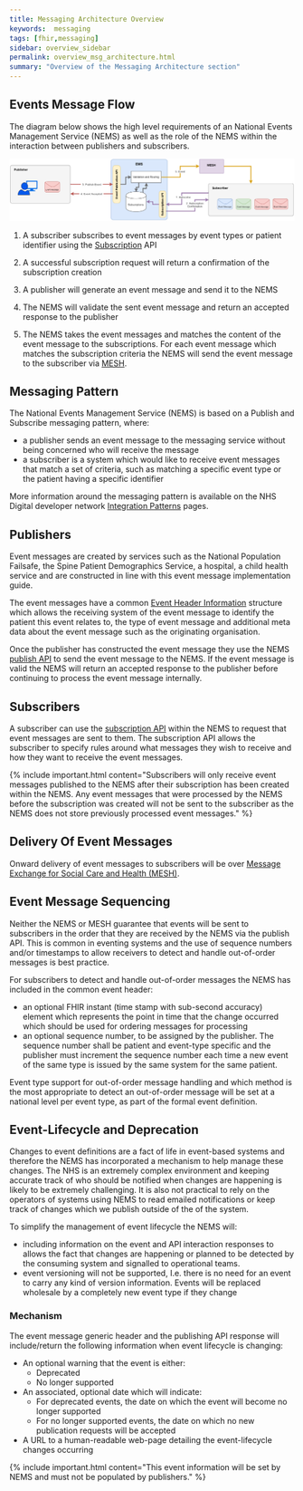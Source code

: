 ```yaml
---
title: Messaging Architecture Overview
keywords:  messaging
tags: [fhir,messaging]
sidebar: overview_sidebar
permalink: overview_msg_architecture.html
summary: "Overview of the Messaging Architecture section"
---
```


## Events Message Flow

The diagram below shows the high level requirements of an National Events Management Service (NEMS) as well as the role of the NEMS within the interaction between publishers and subscribers.

<a href="images/overview/msg_architecture_overview.png" target="_blank"><img src="images/overview/msg_architecture_overview.png"></a>

1. A subscriber subscribes to event messages by event types or patient identifier using the [Subscription](explore_create_subscription.html) API

2. A successful subscription request will return a confirmation of the subscription creation
3. A publisher will generate an event message and send it to the NEMS
4. The NEMS will validate the sent event message and return an accepted response to the publisher
5. The NEMS takes the event messages and matches the content of the event message to the subscriptions. For each event message which matches the subscription criteria the NEMS will send the event message to the subscriber via [MESH](https://digital.nhs.uk/message-exchange-social-care-health).

## Messaging Pattern

The National Events Management Service (NEMS) is based on a Publish and Subscribe messaging pattern, where:

- a publisher sends an event message to the messaging service without being concerned who will receive the message
- a subscriber is a system which would like to receive event messages that match a set of criteria, such as matching a specific event type or the patient having a specific identifier

More information around the messaging pattern is available on the NHS Digital developer network [Integration Patterns](https://developer.nhs.uk/library/architecture/integration-patterns) pages.

## Publishers

Event messages are created by services such as the National Population Failsafe, the Spine Patient Demographics Service, a hospital, a child health service and are constructed in line with this event message implementation guide.

The event messages have a common [Event Header Information](explore_event_header_information.html) structure which allows the receiving system of the event message to identify the patient this event relates to, the type of event message and additional meta data about the event message such as the originating organisation.

Once the publisher has constructed the event message they use the NEMS [publish API](publication_publish.html) to send the event message to the NEMS. If the event message is valid the NEMS will return an accepted response to the publisher before continuing to process the event message internally.

## Subscribers

A subscriber can use the [subscription API](explore_create_subscription.html) within the NEMS to request that event messages are sent to them. The subscription API allows the subscriber to specify rules around what messages they wish to receive and how they want to receive the event messages.

{% include important.html content="Subscribers will only receive event messages published to the NEMS after their subscription has been created within the NEMS. Any event messages that were processed by the NEMS before the subscription was created will not be sent to the subscriber as the NEMS does not store previously processed event messages." %}


## Delivery Of Event Messages

Onward delivery of event messages to subscribers will be over [Message Exchange for Social Care and Health (MESH)](https://digital.nhs.uk/message-exchange-social-care-health).


## Event Message Sequencing

Neither the NEMS or MESH guarantee that events will be sent to subscribers in the order that they are received by the NEMS via the publish API. This is common in eventing systems and the use of sequence numbers and/or timestamps to allow receivers to detect and handle out-of-order messages is best practice.

For subscribers to detect and handle out-of-order messages the NEMS has included in the common event header:
- an optional FHIR instant (time stamp with sub-second accuracy) element which represents the point in time that the change occurred which should be used for ordering messages for processing
- an optional sequence number, to be assigned by the publisher. The sequence number shall be patient and event-type specific and the publisher must increment the sequence number each time a new event of the same type is issued by the same system for the same patient.

Event type support for out-of-order message handling and which method is the most appropriate to detect an out-of-order message will be set at a national level per event type, as part of the formal event definition.


## Event-Lifecycle and Deprecation

Changes to event definitions are a fact of life in event-based systems and therefore the NEMS has incorporated a mechanism to help manage these changes. The NHS is an extremely complex environment and keeping accurate track of who should be notified when changes are happening is likely to be extremely challenging. It is also not practical to rely on the operators of systems using NEMS to read emailed notifications or keep track of changes which we publish outside of the of the system.


To simplify the management of event lifecycle the NEMS will:
- including information on the event and API interaction responses to allows the fact that changes are happening or planned to be detected by the consuming system and signalled to operational teams.
- event versioning will not be supported, I.e. there is no need for an event to carry any kind of version information. Events will be replaced wholesale by a completely new event type if they change

### Mechanism

The event message generic header and the publishing API response will include/return the following information when event lifecycle is changing:
- An optional warning that the event is either:
  - Deprecated
  - No longer supported
- An associated, optional date which will indicate:
  - For deprecated events, the date on which the event will become no longer supported
  - For no longer supported events, the date on which no new publication requests will be accepted
- A URL to a human-readable web-page detailing the event-lifecycle changes occurring

{% include important.html content="This event information will be set by NEMS and must not be populated by publishers." %}

